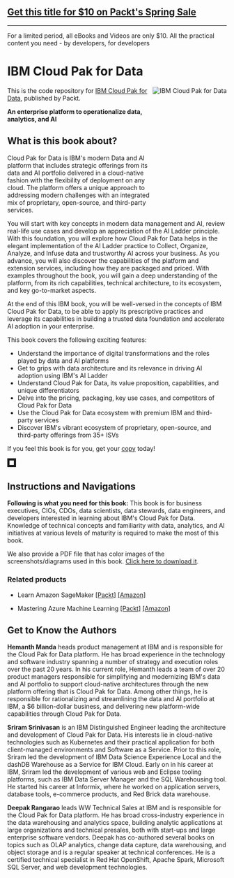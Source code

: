 ## [Get this title for $10 on Packt's Spring Sale](https://www.packt.com/B16602?utm_source=github&utm_medium=packt-github-repo&utm_campaign=spring_10_dollar_2022)
-----
For a limited period, all eBooks and Videos are only $10. All the practical content you need \- by developers, for developers

# IBM Cloud Pak for Data

<a href="https://www.packtpub.com/product/IBM-Cloud-Pak-for-Data/9781800562127?utm_source=github&utm_medium=repository&utm_campaign=9781800562127"><img src="https://static.packt-cdn.com/products/9781800562127/cover/smaller" alt="IBM Cloud Pak for Data" height="256px" align="right"></a>

This is the code repository for [IBM Cloud Pak for Data](https://www.packtpub.com/product/IBM-Cloud-Pak-for-Data/9781800562127?utm_source=github&utm_medium=repository&utm_campaign=9781800562127), published by Packt.

**An enterprise platform to operationalize data, analytics, and AI**

## What is this book about?
Cloud Pak for Data is IBM's modern Data and AI platform that includes strategic offerings from its data and AI portfolio delivered in a cloud-native fashion with the flexibility of deployment on any cloud. The platform offers a unique approach to addressing modern challenges with an integrated mix of proprietary, open-source, and third-party services.

You will start with key concepts in modern data management and AI, review real-life use cases and develop an appreciation of the AI Ladder principle. With this foundation, you will explore how Cloud Pak for Data helps in the elegant implementation of the AI Ladder practice to Collect, Organize, Analyze, and Infuse data and trustworthy AI across your business. As you advance, you will also discover the capabilities of the platform and extension services, including how they are packaged and priced. With examples throughout the book, you will gain a deep understanding of the platform, from its rich capabilities, technical architecture, to its ecosystem, and key go-to-market aspects.

At the end of this IBM book, you will be well-versed in the concepts of IBM Cloud Pak for Data, to be able to apply its prescriptive practices and leverage its capabilities in building a trusted data foundation and accelerate AI adoption in your enterprise.

This book covers the following exciting features:
* Understand the importance of digital transformations and the roles played by data and AI platforms
* Get to grips with data architecture and its relevance in driving AI adoption using IBM's AI Ladder
* Understand Cloud Pak for Data, its value proposition, capabilities, and unique differentiators
* Delve into the pricing, packaging, key use cases, and competitors of Cloud Pak for Data
* Use the Cloud Pak for Data ecosystem with premium IBM and third-party services
* Discover IBM's vibrant ecosystem of proprietary, open-source, and third-party offerings from 35+ ISVs

If you feel this book is for you, get your [copy](https://www.amazon.com/dp/1800562128) today!

<a href="https://www.packtpub.com/?utm_source=github&utm_medium=banner&utm_campaign=GitHubBanner"><img src="https://raw.githubusercontent.com/PacktPublishing/GitHub/master/GitHub.png" 
alt="https://www.packtpub.com/" border="5" /></a>

## Instructions and Navigations

**Following is what you need for this book:**
This book is for business executives, CIOs, CDOs, data scientists, data stewards, data engineers, and developers interested in learning about IBM's Cloud Pak for Data. Knowledge of technical concepts and familiarity with data, analytics, and AI initiatives at various levels of maturity is required to make the most of this book.

We also provide a PDF file that has color images of the screenshots/diagrams used in this book. [Click here to download it](https://static.packt-cdn.com/downloads/9781800562127_ColorImages.pdf).

### Related products
* Learn Amazon SageMaker [[Packt]](https://www.packtpub.com/product/learn-amazon-sagemaker/9781800208919?utm_source=github&utm_medium=repository&utm_campaign=9781800208919) [[Amazon]](https://www.amazon.com/dp/180020891X)

* Mastering Azure Machine Learning [[Packt]](https://www.packtpub.com/product/mastering-azure-machine-learning/9781789807554?utm_source=github&utm_medium=repository&utm_campaign=9781789807554) [[Amazon]](https://www.amazon.com/dp/1789807557)


## Get to Know the Authors
**Hemanth Manda**
heads product management at IBM and is responsible for the Cloud Pak for Data platform. He has broad experience in the technology and software industry spanning a number of strategy and execution roles over the past 20 years. In his current role, Hemanth leads a team of over 20 product managers responsible for simplifying and modernizing IBM's data and AI portfolio to support cloud-native architectures through the new platform offering that is Cloud Pak for Data. Among other things, he is responsible for rationalizing and streamlining the data and AI portfolio at IBM, a $6 billion-dollar business, and delivering new platform-wide capabilities through Cloud Pak for Data.

**Sriram Srinivasan**
 is an IBM Distinguished Engineer leading the architecture and development of Cloud Pak for Data. His interests lie in cloud-native technologies such as Kubernetes and their practical application for both client-managed environments and Software as a Service. Prior to this role, Sriram led the development of IBM Data Science Experience Local and the dashDB Warehouse as a Service for IBM Cloud. Early on in his career at IBM, Sriram led the development of various web and Eclipse tooling platforms, such as IBM Data Server Manager and the SQL Warehousing tool. He started his career at Informix, where he worked on application servers, database tools, e-commerce products, and Red Brick data warehouse.

**Deepak Rangarao**
leads WW Technical Sales at IBM and is responsible for the Cloud Pak for Data platform. He has broad cross-industry experience in the data warehousing and analytics space, building analytic applications at large organizations and technical presales, both with start-ups and large enterprise software vendors. Deepak has co-authored several books on topics such as OLAP analytics, change data capture, data warehousing, and object storage and is a regular speaker at technical conferences. He is a certified technical specialist in Red Hat OpenShift, Apache Spark, Microsoft SQL Server, and web development technologies.

